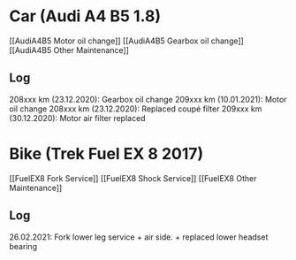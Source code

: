 # Car (Audi A4 B5 1.8)
[[AudiA4B5 Motor oil change]]
[[AudiA4B5 Gearbox oil change]]
[[AudiA4B5 Other Maintenance]]

## Log
208xxx km (23.12.2020): Gearbox oil change
209xxx km (10.01.2021): Motor oil change
208xxx km (23.12.2020): Replaced coupé filter
209xxx km (30.12.2020): Motor air filter replaced


# Bike (Trek Fuel EX 8 2017)
[[FuelEX8 Fork Service]]
[[FuelEX8 Shock Service]]
[[FuelEX8 Other Maintenance]]

## Log
26.02.2021: Fork lower leg service + air side. + replaced lower headset bearing